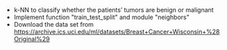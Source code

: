 
- k-NN to classify whether the patients’ tumors are benign or malignant
- Implement function "train_test_split" and module "neighbors"
- Download the data set from
https://archive.ics.uci.edu/ml/datasets/Breast+Cancer+Wisconsin+%28Original%29